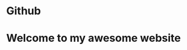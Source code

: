 # Github
<html>
  <title> This is my awesome website </title>
  <h1> Welcome to my awesome website</h1>
</html>
